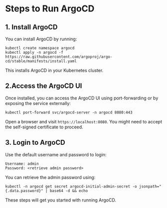 # Steps to Run ArgoCD

## 1. Install ArgoCD

You can install ArgoCD by running:
```
kubectl create namespace argocd
kubectl apply -n argocd -f https://raw.githubusercontent.com/argoproj/argo-cd/stable/manifests/install.yaml

```
This installs ArgoCD in your Kubernetes cluster.

## 2.Access the ArgoCD UI

Once installed, you can access the ArgoCD UI using port-forwarding or by exposing the service externally:

```
kubectl port-forward svc/argocd-server -n argocd 8080:443
```
Open a browser and visit `https://localhost:8080`. You might need to accept the self-signed certificate to proceed.

## 3. Login to ArgoCD

Use the default username and password to login:

```
Username: admin
Password: <retrieve admin password>
```
You can retrieve the admin password using:

```
kubectl -n argocd get secret argocd-initial-admin-secret -o jsonpath="{.data.password}" | base64 -d && echo
```
These steps will get you started with running ArgoCD.

